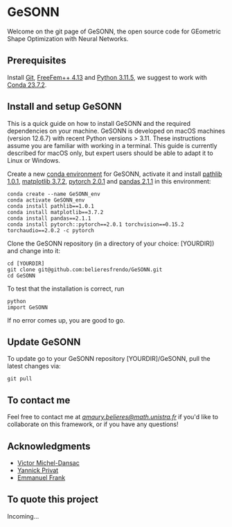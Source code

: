 # GeSONN

Welcome on the git page of GeSONN, the open source code for GEometric Shape Optimization with Neural Networks.

## Prerequisites

Install [Git](https://about.gitlab.com/free-trial/devsecops/?utm_medium=cpc&utm_source=google&utm_campaign=brand_rlsa__global_exact&utm_content=free-trial&utm_term=git%20lab&_bt=656315922370&_bk=git%20lab&_bm=e&_bn=g&_bg=148481441276&gclid=CjwKCAjw6p-oBhAYEiwAgg2PgsbJIxXSSXyydPb8B8HdSkynh4z99dIjYXLTUDxzlizGVpjN_ipAABoCvRwQAvD_BwE), [FreeFem++ 4.13](https://freefem.org/) and [Python 3.11.5](https://www.python.org/downloads/), we suggest to work with [Conda 23.7.2](https://www.anaconda.com/download/).

## Install and setup GeSONN

This is a quick guide on how to install GeSONN and the required dependencies on your machine. GeSONN is developed on macOS machines (version 12.6.7) with recent Python versions > 3.11. These instructions assume you are familiar with working in a terminal. This guide is currently described for macOS only, but expert users should be able to adapt it to Linux or Windows.


Create a new [conda environment](https://conda.io/projects/conda/en/latest/user-guide/concepts/environments.html) for GeSONN, activate it and install [pathlib 1.0.1](https://docs.python.org/3/library/pathlib.html), [matplotlib 3.7.2](https://matplotlib.org/),  [pytorch 2.0.1](https://pytorch.org/) and [pandas 2.1.1](https://pandas.pydata.org/docs/) in this environment:

```
conda create --name GeSONN_env
conda activate GeSONN_env
conda install pathlib==1.0.1
conda install matplotlib==3.7.2
conda install pandas==2.1.1
conda install pytorch::pytorch==2.0.1 torchvision==0.15.2 torchaudio==2.0.2 -c pytorch
```

Clone the GeSONN repository (in a directory of your choice: [YOURDIR]) and change into it:

```
cd [YOURDIR]
git clone git@github.com:belieresfrendo/GeSONN.git
cd GeSONN
```

To test that the installation is correct, run
```
python
import GeSONN
```
If no error comes up, you are good to go.

## Update GeSONN

To update go to your GeSONN repository [YOURDIR]/GeSONN, pull the latest changes via:
```
git pull
```

## To contact me

Feel free to contact me at *amaury.belieres@math.unistra.fr* if you'd like to collaborate on this framework, or if you have any questions!

## Acknowledgments

* [Victor Michel-Dansac](https://irma.math.unistra.fr/~micheldansac/)
* [Yannick Privat](https://yannick-privat.perso.math.cnrs.fr/)
* [Emmanuel Frank](https://irma.math.unistra.fr/~franck/)

## To quote this project

Incoming...